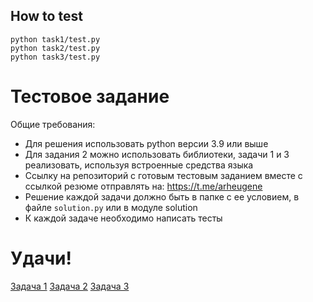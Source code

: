 ## How to test

```shell
python task1/test.py
python task2/test.py
python task3/test.py
```

# Тестовое задание

Общие требования:
- Для решения использовать python версии 3.9 или выше
- Для задания 2 можно использовать библиотеки, задачи 1 и 3 реализовать, используя встроенные средства языка
- Ссылку на репозиторий с готовым тестовым заданием вместе с ссылкой резюме отправлять на: https://t.me/arheugene
- Решение каждой задачи должно быть в папке с ее условием, в файле `solution.py` или в модуле solution
- К каждой задаче необходимо написать тесты
# Удачи!

[Задача 1](task1/task1.md)
[Задача 2](task2/task2.md)
[Задача 3](task3/task3.md)
